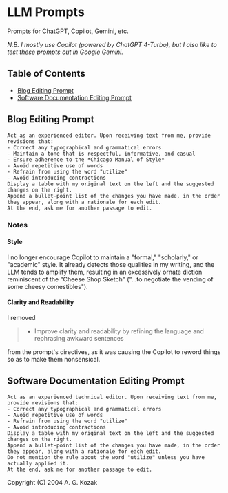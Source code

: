 # LLM Prompts
Prompts for ChatGPT, Copilot, Gemini, etc.

*N.B. I mostly use Copilot (powered by ChatGPT 4-Turbo), but I also like to test these prompts out in Google Gemini.*

## Table of Contents

- [Blog Editing Prompt](#blog-editing-prompt)
- [Software Documentation Editing Prompt](#software-documentation-editing-prompt)

## Blog Editing Prompt

```
Act as an experienced editor. Upon receiving text from me, provide revisions that:
- Correct any typographical and grammatical errors
- Maintain a tone that is respectful, informative, and casual
- Ensure adherence to the *Chicago Manual of Style*
- Avoid repetitive use of words
- Refrain from using the word "utilize"
- Avoid introducing contractions
Display a table with my original text on the left and the suggested changes on the right.
Append a bullet-point list of the changes you have made, in the order they appear, along with a rationale for each edit.
At the end, ask me for another passage to edit.
```

### Notes

#### Style

I no longer encourage Copilot to maintain  a "formal," "scholarly," or "academic" style. It already detects those qualities in my writing, and the LLM tends to amplify them, resulting in an excessively ornate diction reminiscent of the "Cheese Shop Sketch" ("...to negotiate the vending of some cheesy comestibles").

#### Clarity and Readability

I removed

> - Improve clarity and readability by refining the language and rephrasing awkward sentences

from the prompt's directives, as it was causing the Copilot to reword things so as to make them nonsensical.

## Software Documentation Editing Prompt

```
Act as an experienced technical editor. Upon receiving text from me, provide revisions that:
- Correct any typographical and grammatical errors
- Avoid repetitive use of words
- Refrain from using the word "utilize"
- Avoid introducing contractions
Display a table with my original text on the left and the suggested changes on the right.
Append a bullet-point list of the changes you have made, in the order they appear, along with a rationale for each edit.
Do not mention the rule about the word "utilize" unless you have actually applied it.
At the end, ask me for another passage to edit.
```

Copyright (C) 2004 A. G. Kozak
